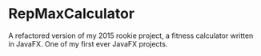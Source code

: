 # RepMaxCalculator
A refactored version of my 2015 rookie project, a fitness calculator written in JavaFX. One of my first ever JavaFX projects.

